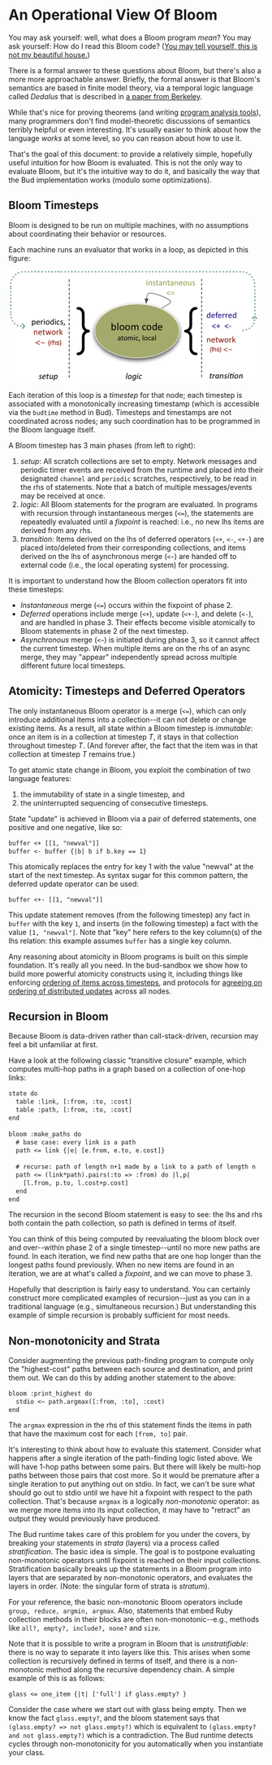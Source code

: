 # An Operational View Of Bloom #
You may ask yourself: well, what does a Bloom program *mean*?  You may ask yourself: How do I read this Bloom code?  ([You may tell yourself, this is not my beautiful house.](http://www.youtube.com/watch?v=I1wg1DNHbNU))

There is a formal answer to these questions about Bloom, but there's also a more more approachable answer.  Briefly, the formal answer is that Bloom's semantics are based in finite model theory, via a temporal logic language called *Dedalus* that is described in [a paper from Berkeley](http://www.eecs.berkeley.edu/Pubs/TechRpts/2009/EECS-2009-173.html). 

While that's nice for proving theorems (and writing [program analysis tools](visualizations.md)), many programmers don't find model-theoretic discussions of semantics terribly helpful or even interesting. It's usually easier to think about how the language *works* at some level, so you can reason about how to use it.

That's the goal of this document: to provide a relatively simple, hopefully useful intuition for how Bloom is evaluated.  This is not the only way to evaluate Bloom, but it's the intuitive way to do it, and basically the way that the Bud implementation works (modulo some optimizations).  

## Bloom Timesteps ##
Bloom is designed to be run on multiple machines, with no assumptions about coordinating their behavior or resources.  

Each machine runs an evaluator that works in a loop, as depicted in this figure: 

![Bloom Loop](bloom-loop.png?raw=true)

Each iteration of this loop is a *timestep* for that node; each timestep is associated with a monotonically increasing timestamp (which is accessible via the `budtime` method in Bud). Timesteps and timestamps are not coordinated across nodes; any such coordination has to be programmed in the Bloom language itself.

A Bloom timestep has 3 main phases (from left to right):

1. *setup*: All scratch collections are set to empty.  Network messages and periodic timer events are received from the runtime and placed into their designated `channel` and `periodic` scratches, respectively, to be read in the rhs of statements.  Note that a batch of multiple messages/events may be received at once.
2. *logic*: All Bloom statements for the program are evaluated.  In programs with recursion through instantaneous merges (`<=`), the statements are repeatedly evaluated until a *fixpoint* is reached: i.e., no new lhs items are derived from any rhs.
3. *transition*: Items derived on the lhs of deferred operators (`<+`, `<-`, `<+-`) are placed into/deleted from their corresponding collections, and items derived on the lhs of asynchronous merge (`<~`) are handed off to external code (i.e., the local operating system) for processing.

It is important to understand how the Bloom collection operators fit into these timesteps:

* *Instantaneous* merge (`<=`) occurs within the fixpoint of phase 2.
* *Deferred* operations include merge (`<+`), update (`<+-`), and delete (`<-`), and are handled in phase 3.  Their effects become visible atomically to Bloom statements in phase 2 of the next timestep.
* *Asynchronous* merge (`<~`) is initiated during phase 3, so it cannot affect the current timestep.  When multiple items are on the rhs of an async merge, they may "appear" independently spread across multiple different future local timesteps.


## Atomicity: Timesteps and Deferred Operators ##

The only instantaneous Bloom operator is a merge (`<=`), which can only introduce additional items into a collection--it can not delete or change existing items.  As a result, all state within a Bloom timestep is *immutable*: once an item is in a collection at timestep *T*, it stays in that collection throughout timestep *T*.  (And forever after, the fact that the item was in that collection at timestep *T* remains true.)

To get atomic state change in Bloom, you exploit the combination of two language features: 

1. the immutability of state in a single timestep, and 
2. the uninterrupted sequencing of consecutive timesteps.  

State "update" is achieved in Bloom via a pair of deferred statements, one positive and one negative, like so:

    buffer <+ [[1, "newval"]]
    buffer <- buffer {|b| b if b.key == 1}

This atomically replaces the entry for key 1 with the value "newval" at the start of the next timestep. As syntax sugar for this common pattern, the deferred update operator can be used:

    buffer <+- [[1, "newval"]]

This update statement removes (from the following timestep) any fact in `buffer` with the key `1`, and inserts (in the following timestep) a fact with the value `[1, "newval"]`. Note that "key" here refers to the key column(s) of the lhs relation: this example assumes `buffer` has a single key column.

Any reasoning about atomicity in Bloom programs is built on this simple foundation.  It's really all you need.  In the bud-sandbox we show how to build more powerful atomicity constructs using it, including things like enforcing [ordering of items across timesteps](https://github.com/bloom-lang/bud-sandbox/tree/master/ordering), and protocols for [agreeing on ordering of distributed updates](https://github.com/bloom-lang/bud-sandbox/tree/master/paxos) across all nodes.

## Recursion in Bloom ##
Because Bloom is data-driven rather than call-stack-driven, recursion may feel a bit unfamiliar at first.

Have a look at the following classic "transitive closure" example, which computes multi-hop paths in a graph based on a collection of one-hop links:

    state do
      table :link, [:from, :to, :cost]
      table :path, [:from, :to, :cost]
    end

    bloom :make_paths do
      # base case: every link is a path
      path <= link {|e| [e.from, e.to, e.cost]}

      # recurse: path of length n+1 made by a link to a path of length n
      path <= (link*path).pairs(:to => :from) do |l,p|
        [l.from, p.to, l.cost+p.cost]
      end
    end
    
The recursion in the second Bloom statement is easy to see: the lhs and rhs both contain the path collection, so path is defined in terms of itself.

You can think of this being computed by reevaluating the bloom block over and over--within phase 2 of a single timestep--until no more new paths are found.  In each iteration, we find new paths that are one hop longer than the longest paths found previously.  When no new items are found in an iteration, we are at what's called a *fixpoint*, and we can move to phase 3.

Hopefully that description is fairly easy to understand.  You can certainly construct more complicated examples of recursion--just as you can in a traditional language (e.g., simultaneous recursion.)  But understanding this example of simple recursion is probably sufficient for most needs.

## Non-monotonicity and Strata ##

Consider augmenting the previous path-finding program to compute only the "highest-cost" paths between each source and destination, and print them out.  We can do this by adding another statement to the above:

    bloom :print_highest do
      stdio <~ path.argmax([:from, :to], :cost)
    end

The `argmax` expression in the rhs of this statement finds the items in path that have the maximum cost for each `[from, to]` pair.
  
It's interesting to think about how to evaluate this statement.  Consider what happens after a single iteration of the path-finding logic listed above.  We will have 1-hop paths between some pairs.  But there will likely be multi-hop paths between those pairs that cost more.  So it would be premature after a single iteration to put anything out on stdio.  In fact, we can't be sure what should go out to stdio until we have hit a fixpoint with respect to the path collection.  That's because `argmax` is a logically *non-monotonic* operator: as we merge more items into its input collection, it may have to "retract" an output they would previously have produced. 

The Bud runtime takes care of this problem for you under the covers, by breaking your statements in *strata* (layers) via a process called *stratification*.  The basic idea is simple.  The goal is to postpone evaluating non-monotonic operators until fixpoint is reached on their input collections.  Stratification basically breaks up the statements in a Bloom program into layers that are separated by non-monotonic operators, and evaluates the layers in order.  (Note: the singular form of strata is *stratum*).

For your reference, the basic non-monotonic Bloom operators include `group, reduce, argmin, argmax`.  Also, statements that embed Ruby collection methods in their blocks are often non-monotonic--e.g., methods like `all?, empty?, include?, none?` and `size`.

Note that it is possible to write a program in Bloom that is *unstratifiable*: there is no way to separate it into layers like this.  This arises when some collection is recursively defined in terms of itself, and there is a non-monotonic method along the recursive dependency chain.  A simple example of this is as follows:

    glass <= one_item {|t| ['full'] if glass.empty? }

Consider the case where we start out with glass being empty.  Then we know the fact `glass.empty?`, and the bloom statement says that `(glass.empty? => not glass.empty?)` which is equivalent to `(glass.empty? and not glass.empty?)` which is a contradiction.  The Bud runtime detects cycles through non-monotonicity for you automatically when you instantiate your class.
